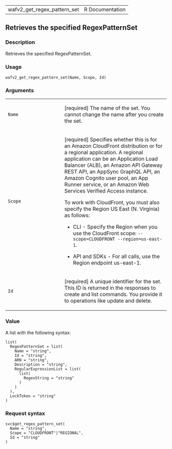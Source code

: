 <table style="width: 100%;">
<tbody>
<tr class="odd">
<td>wafv2_get_regex_pattern_set</td>
<td style="text-align: right;">R Documentation</td>
</tr>
</tbody>
</table>

## Retrieves the specified RegexPatternSet

### Description

Retrieves the specified RegexPatternSet.

### Usage

    wafv2_get_regex_pattern_set(Name, Scope, Id)

### Arguments

<table>
<colgroup>
<col style="width: 35%" />
<col style="width: 65%" />
</colgroup>
<tbody>
<tr class="odd">
<td><code id="wafv2_get_regex_pattern_set_:_Name">Name</code></td>
<td><p>[required] The name of the set. You cannot change the name after
you create the set.</p></td>
</tr>
<tr class="even">
<td><code id="wafv2_get_regex_pattern_set_:_Scope">Scope</code></td>
<td><p>[required] Specifies whether this is for an Amazon CloudFront
distribution or for a regional application. A regional application can
be an Application Load Balancer (ALB), an Amazon API Gateway REST API,
an AppSync GraphQL API, an Amazon Cognito user pool, an App Runner
service, or an Amazon Web Services Verified Access instance.</p>
<p>To work with CloudFront, you must also specify the Region US East (N.
Virginia) as follows:</p>
<ul>
<li><p>CLI - Specify the Region when you use the CloudFront scope:
<code>--scope=CLOUDFRONT --region=us-east-1</code>.</p></li>
<li><p>API and SDKs - For all calls, use the Region endpoint
us-east-1.</p></li>
</ul></td>
</tr>
<tr class="odd">
<td><code id="wafv2_get_regex_pattern_set_:_Id">Id</code></td>
<td><p>[required] A unique identifier for the set. This ID is returned
in the responses to create and list commands. You provide it to
operations like update and delete.</p></td>
</tr>
</tbody>
</table>

### Value

A list with the following syntax:

    list(
      RegexPatternSet = list(
        Name = "string",
        Id = "string",
        ARN = "string",
        Description = "string",
        RegularExpressionList = list(
          list(
            RegexString = "string"
          )
        )
      ),
      LockToken = "string"
    )

### Request syntax

    svc$get_regex_pattern_set(
      Name = "string",
      Scope = "CLOUDFRONT"|"REGIONAL",
      Id = "string"
    )
